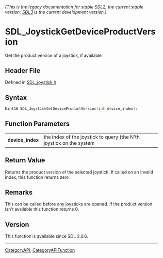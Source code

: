 ###### (This is the legacy documentation for stable SDL2, the current stable version; [SDL3](https://wiki.libsdl.org/SDL3/) is the current development version.)
# SDL_JoystickGetDeviceProductVersion

Get the product version of a joystick, if available.

## Header File

Defined in [SDL_joystick.h](https://github.com/libsdl-org/SDL/blob/SDL2/include/SDL_joystick.h)

## Syntax

```c
Uint16 SDL_JoystickGetDeviceProductVersion(int device_index);

```

## Function Parameters

|                      |                                                                     |
| -------------------- | ------------------------------------------------------------------- |
| **device_index**     | the index of the joystick to query (the N'th joystick on the system |

## Return Value

Returns the product version of the selected joystick. If called on an
invalid index, this function returns zero

## Remarks

This can be called before any joysticks are opened. If the product version
isn't available this function returns 0.

## Version

This function is available since SDL 2.0.6.

----
[CategoryAPI](CategoryAPI), [CategoryAPIFunction](CategoryAPIFunction)


